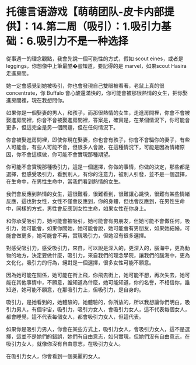 # 托德言语游戏【萌萌团队-皮卡内部提供】：14.第二周（吸引）：1.吸引力基础：6.吸引力不是一种选择

從事週一的理念觀點，我會先說一個可能性的方式，假如 scout eines，或者是 leggings，你想像中上筆最酷�를知道，要記得的是 marvel，如果scout Hasira走進房間。

她一定會感覺到她被吸引，你也會發現自己雙眼被看著，老鼠上真的很 concentrate，你 Buffalo 會心酸還滿快的，你可能會被那很熱情的女生，把你娶進房間裡，現在我想問你。

如果你是一個娶妻的男人，和孩子，而那很熱情的女生，走進房間裡，你會不會被娶進房間裡，你會不會被娶進房間裡，答案是，確實是，在某個情況下，你可能會更多，但這完全是另一個問題，但在任何情況下。

你會被娶進房間裡，即使你現在娶妻，你也會有孩子，你會不會騙你的妻子，有些人可能會，有些人可能不會，但很多人會說，在這種情況下，可能是因為情緒原因，你不會這樣做，你可能不會實現那種期望。

你可能不會實現那種吸引力，這是一個選擇，你做的事情，你做的決定，那些都是選擇，但感受吸引力，看到別人，有你的注意力，被別人引發，並不是一個選擇，在生命中，在男性生命中，當我們看到熱情的女生。

我們會反應到熱情的女生，這很難看，很難看到，很難讓心跳快，很難有某些情緒反應，這也對女性，女性不僅會反應到，你的身體，但也會反應到，在男性生命中，同樣的方式，男性會反應到女性生命，如果女性在你身上。

和你承受吸引力，她可能會被吸引，她可能會有男朋友，但她可能不會做任何，吸引力，她可能會，如果你問她，她可能會說，她可能會有男朋友，如果她結婚，可能會做更多，她可能會不再，實現吸引力，但她沒有很多選擇。

對感受吸引力，感受吸引力，來自，可以說是深入的，更深入的，腦海中，更為動物的地方，決定要做什麼，吸引力，來自我們的理念學院，讓我們的腦海中，更為文化化，吸引力的行為，絕對是一個選擇，很多女性可能不願意。

因為她可能在關係，她可能在街上飛，你飛去街上，她可能不想，再次失去，她可能在其他事情中，不願意，誰知道為什麼，她可能知道，你的名譽，不相信你，誰知道，她可能不願意，在那吸引力上，但吸引力，是自身的。

吸引力，是她看到的，她體驗的，她體驗的，你所放的，所以我想讓你們明白，吸引力男人，有個宇宙，吸引力，吸引力女人，會吸引力女人，這不代表每個女人，都會睡覺，這不代表每個女人，都會吸引力女人，但這代表。

如果你是吸引力男人，你會在某些方式上，吸引力女人，會吸引力女人，這不是選擇，這並不是她們的錯誤，她們有自由意志，如何實現，但她們沒有自由意志，在吸引力女人，就像你沒有自由意志，在吸引力女人。

在吸引力女人，你會看到一個美麗的女人。